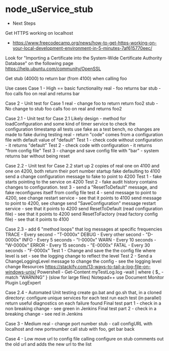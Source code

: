 # node_uService_stub

* Next Steps

Get HTTPS working on localhost
- https://www.freecodecamp.org/news/how-to-get-https-working-on-your-local-development-environment-in-5-minutes-7af615770eec/


Look for "Importing a Certificate into the System-Wide Certificate Authority Database"
on the following page
https://help.ubuntu.com/community/OpenSSL


Get stub (4000) to return bar (from 4100) when calling foo


Use cases
Case 1 - High == basic functionality
	real - foo returns bar
	stub - foo calls foo on real and returns bar

Case 2 - Unit test for Case 1
	real - change foo to return return foo2
	stub - No change to stub
		foo calls foo on real and returns foo2
		
Case 2.1 - Unit test for Case 2.1
	Likely design - method for loadConfiguration and some kind of timer service to check the configuration timestamp
	all tests use fake as a test bench, no changes are made to fake during testing
	real - return "code" comes from a configuration file with default value of "default"
	Test 1 - check code without configuration - it returns "default"
	Test 2 - check code with configuration - it returns "from config file"
	Test 3 - change and save config file with "bar" - system returns bar without being reset

Case 2.2 - Unit test for Case 2.2
	start up 2 copies of real one on 4100 and one on 4200, both return their port number
	startup fake defaulting to 4100
	send a change configuration message to fake to point to 4200
	Test 1 - fake starts pointing to the service on 4200
	Test 2 - fake audit history contains changes to configuration.
	test 3 - send a "ResetToDefault" message, and fake reconfigures itself from config file
	test 4 - send message to point to 4200, see change
		restart service - see that it points to 4100
		send message to point to 4200, see change
		send "SaveConfiguration" message
		restart service - see that it points to 4200
		send ResetToDefault (read configuration file) - see that it points to 4200
		send ResetToFactory (read factory config file) - see that it points to 4100

Case 2.3 - add 6 "method loops" that log messages at specific frequencies
	TRACE - Every second - "T-0000x"
	DEBUG - Every other second - "D-0000x"
	INFO - Every 5 seconds - "I-0000x"
	WARN - Every 10 seconds - "W-0000x"
	ERROR - Every 15 seconds - "E-0000x"
	FATAL - Every 30 seconds - "F-0000x"
	Test 1 - Change and save the the config file where level is set - see the logging change to reflect the level
	Test 2 - Send a ChangeLoggingLevel message to change the config - see the logging level change
	Resources
		https://stackify.com/13-ways-to-tail-a-log-file-on-windows-unix/
		Powershell - Get-Content myTestLog.log -wait | where { $_ -match “WARNING” } (slow for large files)
		Notepad++ use Document Monitor Plugin
		LogExpert

Case 2.4 - Automated Unit testing
	create go.bat and go.sh that, in a cloned directory:
		configure unique services for each test
		run each test (in parallel)
		return useful diagnostics on each failure found
	Final test part 1 - check in a non breaking change - see green in Jenkins
	Final test part 2 - check in a breaking change - see red in Jenkins

Case 3 - Medium
	real - change port number
	stub - call configURL with localhost and new portnumber
		call stub with foo, get bar back

Case 4 - Low
	move url to config file
	calling configure on stub comments out the old url and adds the new url to the list

	
